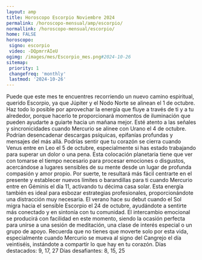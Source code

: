 ```yaml
---
layout: amp
title: Horoscopo Escorpio Noviembre 2024 
permalink: /horoscopo-mensual/amp/escorpio/
normallink: /horoscopo-mensual/escorpio/
home: FALSE
horoscopo:
 signo: escorpio
 video: -DQpmrrAIeU
ogimg: /images/mes/Escorpio_mes.png#2024-10-26
sitemap:
 priority: 1
 changefreq: 'monthly'
 lastmod: '2024-10-26'
---
```



Puede que este mes te encuentres recorriendo un nuevo camino espiritual, querido Escorpio, ya que Júpiter y el Nodo Norte se alinean el 1 de octubre. Haz todo lo posible por aprovechar la energía que fluye a través de ti y a tu alrededor, porque hacerlo te proporcionará momentos de iluminación que pueden ayudarte a guiarte hacia un mañana mejor. Esté atento a las señales y sincronicidades cuando Mercurio se alinee con Urano el 4 de octubre. Podrían desencadenar descargas psíquicas, epifanías profundas y mensajes del más allá.
Podrías sentir que tu corazón se cierra cuando Venus entre en Leo el 5 de octubre, especialmente si has estado trabajando para superar un dolor o una pena. Esta colocación planetaria tiene que ver con tomarse el tiempo necesario para procesar emociones o disgustos, acercándose a lugares sensibles de su mente desde un lugar de profunda compasión y amor propio. Por suerte, te resultará más fácil centrarte en el presente y establecer nuevos límites o barandillas para ti cuando Mercurio entre en Géminis el día 11, activando tu décima casa solar. Esta energía también es ideal para esbozar estrategias profesionales, proporcionándote una distracción muy necesaria.
El verano hace su debut cuando el Sol migra hacia el sensible Escorpio el 24 de octubre, ayudándote a sentirte más conectado y en sintonía con tu comunidad. El intercambio emocional se producirá con facilidad en este momento, siendo la ocasión perfecta para unirse a una sesión de meditación, una clase de interés especial o un grupo de apoyo. Recuerda que no tienes que moverte solo por esta vida, especialmente cuando Mercurio se mueva al signo del Cangrejo el día veintiséis, instándote a compartir lo que hay en tu corazón.
Días destacados: 9, 17, 27
Días desafiantes: 8, 15, 25